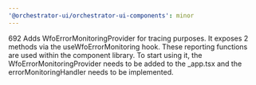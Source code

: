 ```yaml
---
'@orchestrator-ui/orchestrator-ui-components': minor
---
```


692 Adds WfoErrorMonitoringProvider for tracing purposes. It exposes 2 methods via the useWfoErrorMonitoring hook. These reporting functions are used within the component library. To start using it, the WfoErrorMonitoringProvider needs to be added to the _app.tsx and the errorMonitoringHandler needs to be implemented. 
